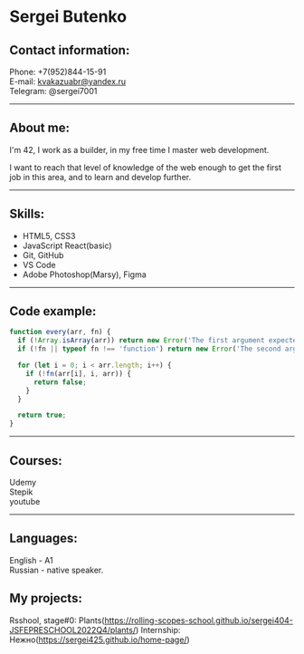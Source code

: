 # Sergei Butenko

## Contact information:

Phone: +7(952)844-15-91\
E-mail: kvakazuabr@yandex.ru\
Telegram: @sergei7001

***
## About me:
I'm 42, I work as a builder, in my free time I master web development.

I want to reach that level of knowledge of the web enough to get the first job in this area, and to learn and develop further.

***

## Skills:
* HTML5, CSS3
* JavaScript React(basic)
* Git, GitHub
* VS Code
* Adobe Photoshop(Marsy), Figma

***

## Code example:

```javascript
function every(arr, fn) {
  if (!Array.isArray(arr)) return new Error('The first argument expected as array');
  if (!fn || typeof fn !== 'function') return new Error('The second argument expected as function');

  for (let i = 0; i < arr.length; i++) {
    if (!fn(arr[i], i, arr)) {
      return false;
    }
  }

  return true;
}
```
***

## Courses:
Udemy\
Stepik\
youtube

***

## Languages:
English - A1\
Russian - native speaker.

## My projects:
Rsshool, stage#0: Plants(https://rolling-scopes-school.github.io/sergei404-JSFEPRESCHOOL2022Q4/plants/)
Internship: Нежно(https://sergei425.github.io/home-page/)